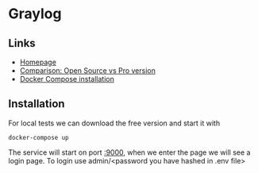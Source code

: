 # Graylog
## Links
- [Homepage](https://www.graylog.org/)
- [Comparison: Open Source vs Pro version](https://www.graylog.org/products/open-source-vs-enterprise)
- [Docker Compose installation](https://github.com/Graylog2/docker-compose/tree/main/enterprise)
## Installation
For local tests we can download the free version and start it with

```shell
docker-compose up
```
The service will start on port [:9000](http://localhost:9000), when we enter the page we will see a login page.
To login use admin/<password you have hashed in .env file>
